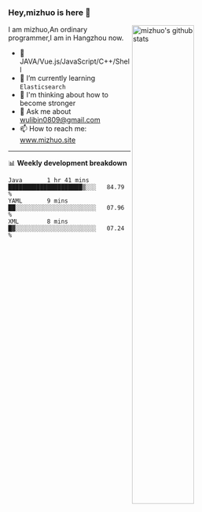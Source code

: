 ### Hey,mizhuo is here 👋

<img align="right" alt="mizhuo's github stats" width="50%" src="https://github-readme-stats.vercel.app/api?username=mizhuo&theme=tokyonight&show_icons=true">

I am mizhuo,An ordinary programmer,I am in Hangzhou now.

- 🔭 JAVA/Vue.js/JavaScript/C++/Shell
- 🌱 I’m currently learning `Elasticsearch`
- 🤔 I'm thinking about how to become stronger
- 💬 Ask me about wulibin0809@gmail.com
- 📫 How to reach me: www.mizhuo.site

---
📊 **Weekly development breakdown**

<!--START_SECTION:waka-->
```text
Java       1 hr 41 mins    █████████████████████▒░░░   84.79 % 
YAML       9 mins          ██░░░░░░░░░░░░░░░░░░░░░░░   07.96 % 
XML        8 mins          █▓░░░░░░░░░░░░░░░░░░░░░░░   07.24 % 
```
<!--END_SECTION:waka-->
